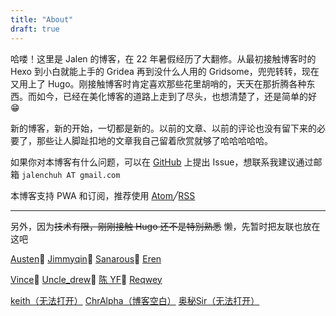 ```yaml
---
title: "About"
draft: true
---
```


哈喽！这里是 Jalen 的博客，在 22 年暑假经历了大翻修。从最初接触博客时的 Hexo 到小白就能上手的 Gridea 再到没什么人用的 Gridsome，兜兜转转，现在又用上了 Hugo。刚接触博客时肯定喜欢那些花里胡哨的，天天在那折腾各种东西。而如今，已经在美化博客的道路上走到了尽头，也想清楚了，还是简单的好😁

新的博客，新的开始，一切都是新的。以前的文章、以前的评论也没有留下来的必要了，那些让人脚趾扣地的文章我自己留着欣赏就够了哈哈哈哈哈。

如果你对本博客有什么问题，可以在 [GitHub](https://github.com/jalenchuh) 上提出 Issue，想联系我建议通过邮箱 `jalenchuh AT gmail.com`

本博客支持 PWA 和订阅，推荐使用 [Atom](/atom.xml)╱[RSS](/rss.xml)

---

另外，因为~~技术有限，刚刚接触 Hugo 还不是特别熟悉~~ 懒，先暂时把友联也放在这吧

[Austen](https://blogbyme.cn/)🔗
[Jimmyqin](https://jimmyqin.com/)🔗
[Sanarous](https://bestzuo.cn/)🔗
[Eren](https://www.erenship.com/)

[Vince](https://i.vince.pub/)🔗
[Uncle_drew](https://cndrew.cn/)🔗
[陈 YF](https://blog.cyfan.top/)🔗
[Reqwey](https://reqwey.vercel.app/)

[keith（无法打开）](https://keithqwq.com/) [ChrAlpha（博客空白）](https://blog.ichr.me/) [奥秘Sir（无法打开）](https://blog.say521.cn/)
